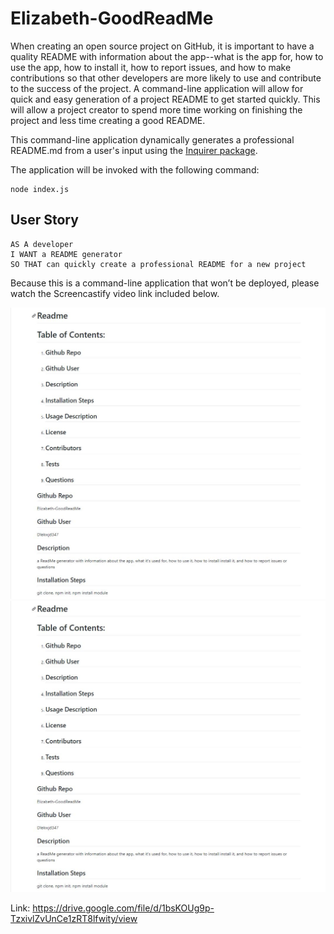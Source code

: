 # Elizabeth-GoodReadMe

When creating an open source project on GitHub, it is important to have a quality README with information about the app--what is the app for, how to use the app, how to install it, how to report issues, and how to make contributions so that other developers are more likely to use and contribute to the success of the project. A command-line application will allow for quick and easy generation of a project README to get started quickly. This will allow a project creator to spend more time working on finishing the project and less time creating a good README.

This command-line application dynamically generates a professional README.md from a user's input using the [Inquirer package](https://www.npmjs.com/package/inquirer). 

The application will be invoked with the following command:

```
node index.js
```

## User Story

```
AS A developer
I WANT a README generator
SO THAT can quickly create a professional README for a new project
```


Because this is a command-line application that won’t be deployed, please watch the Screencastify video link included below.


![Demo Image](\assets\readme1.JPG)
![Demo Image](\assets\readme1.JPG)

Link: 
https://drive.google.com/file/d/1bsKOUg9p-TzxivlZvUnCe1zRT8lfwity/view
